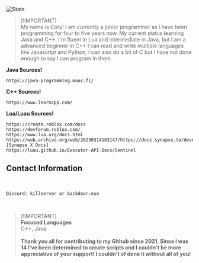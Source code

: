 ![Stats](https://github-readme-stats.vercel.app/api?username=Not-Kyle&show_icons=true&theme=midnight-purple&line_height=27) <br />
<!--- ![Top Langs](https://github-readme-stats.vercel.app/api/top-langs/?username=Not-Kyle&layout=compact) -->

> [!IMPORTANT]\
> My name is Cory! I am currently a junior programmer as I have been programming for four to five years now. My current status learning Java and C++. I'm fluent in Lua and intermediate in Java, but I am a advanced beginner in C++
> I can read and write multiple languages like Javascript and Python, I can also do a bit of C but I have not done enough to say I can program in them

**Java Sources!**
```
https://java-programming.mooc.fi/
```
**C++ Sources!**
```
https://www.learncpp.com/
```
**Lua/Luau Sources!**
```
https://create.roblox.com/docs
https://devforum.roblox.com/
https://www.lua.org/docs.html
https://web.archive.org/web/20230314183147/https://docs.synapse.to/development/script_env.html [Synapse X Docs]
https://luau.github.io/Executor-API-Docs/Sentinel
```
## Contact Information
<br />

```
Discord: killserver or backdoor.exe
```

<br />

> [!IMPORTANT]\
> **Focused Languages** <br />
>   C++, Java <br />
> <br />
> **Thank you all for contributing to my Github since 2021, Since I was 14 I've been determined to create scripts and I couldn't be more appreciative of your support! I couldn't of done it without all of you!** <br />

